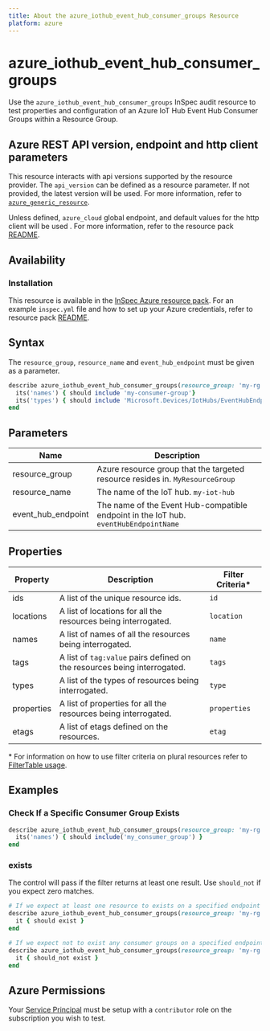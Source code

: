 ```yaml
---
title: About the azure_iothub_event_hub_consumer_groups Resource
platform: azure
---
```


# azure_iothub_event_hub_consumer_groups

Use the `azure_iothub_event_hub_consumer_groups` InSpec audit resource to test properties and configuration of an Azure IoT Hub Event Hub Consumer Groups within a Resource Group.

## Azure REST API version, endpoint and http client parameters

This resource interacts with api versions supported by the resource provider.
The `api_version` can be defined as a resource parameter.
If not provided, the latest version will be used.
For more information, refer to [`azure_generic_resource`](azure_generic_resource.md).

Unless defined, `azure_cloud` global endpoint, and default values for the http client will be used .
For more information, refer to the resource pack [README](../../README.md). 

## Availability

### Installation

This resource is available in the [InSpec Azure resource pack](https://github.com/inspec/inspec-azure). 
For an example `inspec.yml` file and how to set up your Azure credentials, refer to resource pack [README](../../README.md#Service-Principal).

## Syntax

The `resource_group`, `resource_name` and `event_hub_endpoint` must be given as a parameter.
```ruby
describe azure_iothub_event_hub_consumer_groups(resource_group: 'my-rg', resource_name: 'my-iot-hub', event_hub_endpoint: 'myeventhub') do
  its('names') { should include 'my-consumer-group'}
  its('types') { should include 'Microsoft.Devices/IotHubs/EventHubEndpoints/ConsumerGroups' }
end
```
## Parameters

| Name                           | Description                                                                          |
|--------------------------------|--------------------------------------------------------------------------------------|
| resource_group                 | Azure resource group that the targeted resource resides in. `MyResourceGroup`        |
| resource_name                  | The name of the IoT hub. `my-iot-hub`                                                |
| event_hub_endpoint             | The name of the Event Hub-compatible endpoint in the IoT hub. `eventHubEndpointName` |

## Properties

|Property       | Description                                                                          | Filter Criteria<superscript>*</superscript> |
|---------------|--------------------------------------------------------------------------------------|-----------------|
| ids           | A list of the unique resource ids.                                                   | `id`            |
| locations     | A list of locations for all the resources being interrogated.                        | `location`      |
| names         | A list of names of all the resources being interrogated.                             | `name`          |
| tags          | A list of `tag:value` pairs defined on the resources being interrogated.             | `tags`          |
| types         | A list of the types of resources being interrogated.                                 | `type`          |
| properties    | A list of properties for all the resources being interrogated.                       | `properties`    |
| etags         | A list of etags defined on the resources.                                            | `etag`          |

<superscript>*</superscript> For information on how to use filter criteria on plural resources refer to [FilterTable usage](https://github.com/inspec/inspec/blob/master/docs/dev/filtertable-usage.md#a-where-method-you-can-call-with-hash-params-with-loose-matching).

## Examples

### Check If a Specific Consumer Group Exists
```ruby
describe azure_iothub_event_hub_consumer_groups(resource_group: 'my-rg', resource_name: 'my-iot-hub', event_hub_endpoint: 'myeventhub') do
  its('names') { should include('my_consumer_group') }
end
```
### exists

The control will pass if the filter returns at least one result. Use `should_not` if you expect zero matches.
```ruby
# If we expect at least one resource to exists on a specified endpoint
describe azure_iothub_event_hub_consumer_groups(resource_group: 'my-rg', resource_name: 'my-iot-hub', event_hub_endpoint: 'myeventhub') do
  it { should exist }
end

# If we expect not to exist any consumer groups on a specified endpoint
describe azure_iothub_event_hub_consumer_groups(resource_group: 'my-rg', resource_name: 'my-iot-hub', event_hub_endpoint: 'myeventhub') do
  it { should_not exist }
end
```
## Azure Permissions

Your [Service Principal](https://docs.microsoft.com/en-us/azure/azure-resource-manager/resource-group-create-service-principal-portal) must be setup with a `contributor` role on the subscription you wish to test.
